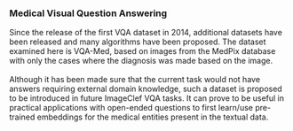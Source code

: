 ### Medical Visual Question Answering

Since the release of the first VQA dataset in 2014, additional datasets have been released and many algorithms have been proposed. The dataset examined here is VQA-Med, based on images from the MedPix database with only the cases where the diagnosis was made based on the image.
<br><br>
Although it has been made sure that the current task would not have answers requiring
external domain knowledge, such a dataset is proposed to be introduced in future
ImageClef VQA tasks. It can prove to be useful in practical applications with
open-ended questions to first learn/use pre-trained embeddings for the medical entities
present in the textual data.
